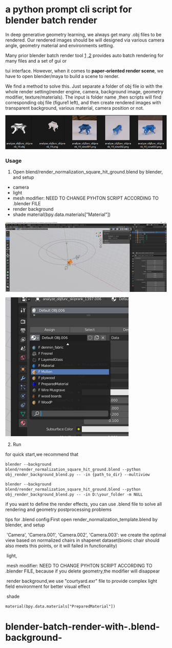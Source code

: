 # a python prompt cli script for blender batch render

In deep generative geometry learning, we always get many .obj files to be rendered. Our rendered images should be will designed via various camera angle, geometry material and environments setting.

Many prior blender batch render tool [1](https://github.com/bbutkovic/blender_batch_render) ,[2](https://github.com/RayMairlot/Batch-Render-Tools) provides auto batch rendering for many files and a set of gui or

 tui interface. However, when it comes to **paper-oriented render scene**, we have to open blender/maya to build a scene to render.

We find a method to solve this. Just separate a folder of obj file io with  the whole render setting(render engine, camera, background image, geometry modifier, texture/materials). The input is folder name ,then scripts will find corresponding obj file (figure1 left), and then create rendered images with transparent background, various material, camera position or not.

![1639580912321](assets/1639580912321.png)

### **Usage**

1. Open blend/render_normalization_square_hit_ground.blend by blender, and setup
- camera
- light
- mesh modifier: NEED TO CHANGE PYHTON SCRIPT ACCORDING TO .blender FILE
- render background
- shade material(bpy.data.materials["Material"])

![1639581637774](assets/1639581637774.png)

![1639581702981](assets/1639581702981.png)





2. Run

for quick start,we recommend that

```
blender --background blend/render_normalization_square_hit_ground.blend --python obj_render_background_blend.py -- -in {path_to_dir} --multiview
```

```
blender --background blend/render_normalization_square_hit_ground.blend --python obj_render_background_blend.py -- -in D:\your_folder -m NULL
```

if you want to define the render effects, you can use .blend file to solve all rendering and geometry postprocessing problems

tips for .blend config:First open render_normalization_template.blend by blender, and setup

​    'Camera', 'Camera.001', 'Camera.002', 'Camera.003': we create the optimal view based on normalized chairs in shapenet dataset(bionic chair should also meets this points, or it will failed in functionality)

​    light,

​    mesh modifier: NEED TO CHANGE PYHTON SCRIPT ACCORDING TO .blender FILE, because if you delete geometry,the modifier will disappear

​    render background,we use "courtyard.exr" file to provide complex light field environment for better visual effect

​    shade 

```
material(bpy.data.materials["PreparedMaterial"])
```







# blender-batch-render-with-.blend-background-

